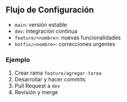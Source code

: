 ## Flujo de Configuración

- `main`: versión estable
- `dev`: integración continua
- `feature/<nombre>`: nuevas funcionalidades
- `hotfix/<nombre>`: correcciones urgentes

### Ejemplo
1. Crear rama `feature/agregar-tarea`
2. Desarrollar y hacer commits
3. Pull Request a `dev`
4. Revisión y merge
